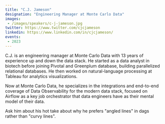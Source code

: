 ```yaml
---
title: "C.J. Jameson"
designation: "Engineering Manager at Monte Carlo Data"
images:
 - /images/speakers/c-j-jameson.jpg
twitter: https://www.twitter.com/cjcjameson
linkedin: https://www.linkedin.com/in/cjcjameson/
events:
 - 2023
---
```


C.J. is an engineering manager at Monte Carlo Data with 13 years of experience up and down the data stack. He started as a data analyst in biotech before joining Pivotal and Greenplum database, building parallelized relational databases. He then worked on natural-language processing at Tableau for analytics visualizations.



Now at Monte Carlo Data, he specializes in the integrations and end-to-end coverage of Data Observability for the modern data stack, focused on Airflow as a key job orchestrator that data engineers have as their mental model of their data.



Ask him about his hot take about why he prefers "angled lines" in dags rather than "curvy lines".